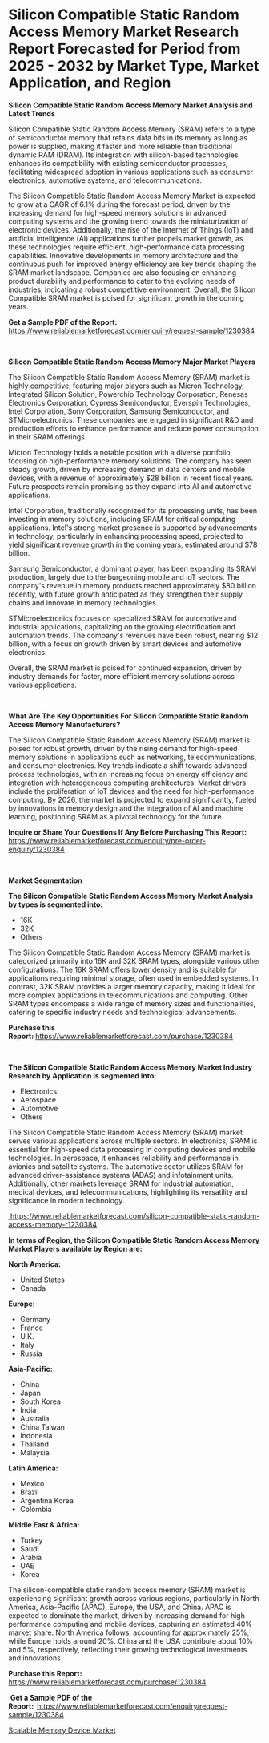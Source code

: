 <p><h1>Silicon Compatible Static Random Access Memory Market Research Report Forecasted for Period from 2025 -  2032 by Market Type, Market Application, and Region</h1></p><p><strong>Silicon Compatible Static Random Access Memory Market Analysis and Latest Trends</strong></p>
<p><p>Silicon Compatible Static Random Access Memory (SRAM) refers to a type of semiconductor memory that retains data bits in its memory as long as power is supplied, making it faster and more reliable than traditional dynamic RAM (DRAM). Its integration with silicon-based technologies enhances its compatibility with existing semiconductor processes, facilitating widespread adoption in various applications such as consumer electronics, automotive systems, and telecommunications.</p><p>The Silicon Compatible Static Random Access Memory Market is expected to grow at a CAGR of 6.1% during the forecast period, driven by the increasing demand for high-speed memory solutions in advanced computing systems and the growing trend towards the miniaturization of electronic devices. Additionally, the rise of the Internet of Things (IoT) and artificial intelligence (AI) applications further propels market growth, as these technologies require efficient, high-performance data processing capabilities. Innovative developments in memory architecture and the continuous push for improved energy efficiency are key trends shaping the SRAM market landscape. Companies are also focusing on enhancing product durability and performance to cater to the evolving needs of industries, indicating a robust competitive environment. Overall, the Silicon Compatible SRAM market is poised for significant growth in the coming years.</p></p>
<p><strong>Get a Sample PDF of the Report:&nbsp;</strong> <a href="https://www.reliablemarketforecast.com/enquiry/request-sample/1230384?utm_campaign=1105&utm_medium=2&utm_source=Github&utm_content=ia&utm_term=13022025&utm_id=silicon-compatible-static-random-access-memory">https://www.reliablemarketforecast.com/enquiry/request-sample/1230384</a></p>
<p>&nbsp;</p>
<p><strong>Silicon Compatible Static Random Access Memory Major Market Players</strong></p>
<p><p>The Silicon Compatible Static Random Access Memory (SRAM) market is highly competitive, featuring major players such as Micron Technology, Integrated Silicon Solution, Powerchip Technology Corporation, Renesas Electronics Corporation, Cypress Semiconductor, Everspin Technologies, Intel Corporation, Sony Corporation, Samsung Semiconductor, and STMicroelectronics. These companies are engaged in significant R&D and production efforts to enhance performance and reduce power consumption in their SRAM offerings.</p><p>Micron Technology holds a notable position with a diverse portfolio, focusing on high-performance memory solutions. The company has seen steady growth, driven by increasing demand in data centers and mobile devices, with a revenue of approximately $28 billion in recent fiscal years. Future prospects remain promising as they expand into AI and automotive applications.</p><p>Intel Corporation, traditionally recognized for its processing units, has been investing in memory solutions, including SRAM for critical computing applications. Intel's strong market presence is supported by advancements in technology, particularly in enhancing processing speed, projected to yield significant revenue growth in the coming years, estimated around $78 billion.</p><p>Samsung Semiconductor, a dominant player, has been expanding its SRAM production, largely due to the burgeoning mobile and IoT sectors. The company's revenue in memory products reached approximately $80 billion recently, with future growth anticipated as they strengthen their supply chains and innovate in memory technologies.</p><p>STMicroelectronics focuses on specialized SRAM for automotive and industrial applications, capitalizing on the growing electrification and automation trends. The company's revenues have been robust, nearing $12 billion, with a focus on growth driven by smart devices and automotive electronics.</p><p>Overall, the SRAM market is poised for continued expansion, driven by industry demands for faster, more efficient memory solutions across various applications.</p></p>
<p>&nbsp;</p>
<p><strong>What Are The Key Opportunities For Silicon Compatible Static Random Access Memory Manufacturers?</strong></p>
<p><p>The Silicon Compatible Static Random Access Memory (SRAM) market is poised for robust growth, driven by the rising demand for high-speed memory solutions in applications such as networking, telecommunications, and consumer electronics. Key trends indicate a shift towards advanced process technologies, with an increasing focus on energy efficiency and integration with heterogeneous computing architectures. Market drivers include the proliferation of IoT devices and the need for high-performance computing. By 2026, the market is projected to expand significantly, fueled by innovations in memory design and the integration of AI and machine learning, positioning SRAM as a pivotal technology for the future.</p></p>
<p><strong>Inquire or Share Your Questions If Any Before Purchasing This Report:</strong> <a href="https://www.reliablemarketforecast.com/enquiry/pre-order-enquiry/1230384?utm_campaign=1105&utm_medium=2&utm_source=Github&utm_content=ia&utm_term=13022025&utm_id=silicon-compatible-static-random-access-memory">https://www.reliablemarketforecast.com/enquiry/pre-order-enquiry/1230384</a></p>
<p>&nbsp;</p>
<p><strong>Market Segmentation</strong></p>
<p><strong>The Silicon Compatible Static Random Access Memory Market Analysis by types is segmented into:</strong></p>
<p><ul><li>16K</li><li>32K</li><li>Others</li></ul></p>
<p><p>The Silicon Compatible Static Random Access Memory (SRAM) market is categorized primarily into 16K and 32K SRAM types, alongside various other configurations. The 16K SRAM offers lower density and is suitable for applications requiring minimal storage, often used in embedded systems. In contrast, 32K SRAM provides a larger memory capacity, making it ideal for more complex applications in telecommunications and computing. Other SRAM types encompass a wide range of memory sizes and functionalities, catering to specific industry needs and technological advancements.</p></p>
<p><strong>Purchase this Report:&nbsp;</strong><a href="https://www.reliablemarketforecast.com/purchase/1230384?utm_campaign=1105&utm_medium=2&utm_source=Github&utm_content=ia&utm_term=13022025&utm_id=silicon-compatible-static-random-access-memory">https://www.reliablemarketforecast.com/purchase/1230384</a></p>
<p>&nbsp;</p>
<p><strong>The Silicon Compatible Static Random Access Memory Market Industry Research by Application is segmented into:</strong></p>
<p><ul><li>Electronics</li><li>Aerospace</li><li>Automotive</li><li>Others</li></ul></p>
<p><p>The Silicon Compatible Static Random Access Memory (SRAM) market serves various applications across multiple sectors. In electronics, SRAM is essential for high-speed data processing in computing devices and mobile technologies. In aerospace, it enhances reliability and performance in avionics and satellite systems. The automotive sector utilizes SRAM for advanced driver-assistance systems (ADAS) and infotainment units. Additionally, other markets leverage SRAM for industrial automation, medical devices, and telecommunications, highlighting its versatility and significance in modern technology.</p></p>
<p><a href="https://www.reliablemarketforecast.com/silicon-compatible-static-random-access-memory-r1230384?utm_campaign=1105&utm_medium=2&utm_source=Github&utm_content=ia&utm_term=13022025&utm_id=silicon-compatible-static-random-access-memory">&nbsp;https://www.reliablemarketforecast.com/silicon-compatible-static-random-access-memory-r1230384</a></p>
<p><strong>In terms of Region, the Silicon Compatible Static Random Access Memory Market Players available by Region are:</strong></p>
<p>
    <p> <strong> North America: </strong>
        <ul>
            <li>United States</li>
            <li>Canada</li>
        </ul>
        </p> 
    <p> <strong> Europe: </strong>
        <ul>
            <li>Germany</li>
            <li>France</li>
            <li>U.K.</li>
            <li>Italy</li>
            <li>Russia</li>
        </ul>
        </p> 
    <p> <strong> Asia-Pacific: </strong>
        <ul>
            <li>China</li>
            <li>Japan</li>
            <li>South Korea</li>
            <li>India</li>
            <li>Australia</li>
            <li>China Taiwan</li>
            <li>Indonesia</li>
            <li>Thailand</li>
            <li>Malaysia</li>
        </ul>
        </p> 
    <p> <strong> Latin America: </strong>
        <ul>
            <li>Mexico</li>
            <li>Brazil</li>
            <li>Argentina Korea</li>
            <li>Colombia</li>
        </ul>
        </p> 
    <p> <strong> Middle East & Africa: </strong>
        <ul>
            <li>Turkey</li>
            <li>Saudi</li>
            <li>Arabia</li>
            <li>UAE</li>
            <li>Korea</li>
        </ul>
    </p>
    </p>
<p><p>The silicon-compatible static random access memory (SRAM) market is experiencing significant growth across various regions, particularly in North America, Asia-Pacific (APAC), Europe, the USA, and China. APAC is expected to dominate the market, driven by increasing demand for high-performance computing and mobile devices, capturing an estimated 40% market share. North America follows, accounting for approximately 25%, while Europe holds around 20%. China and the USA contribute about 10% and 5%, respectively, reflecting their growing technological investments and innovations.</p></p>
<p><strong>Purchase this Report: </strong><a href="https://www.reliablemarketforecast.com/purchase/1230384?utm_campaign=1105&utm_medium=2&utm_source=Github&utm_content=ia&utm_term=13022025&utm_id=silicon-compatible-static-random-access-memory">https://www.reliablemarketforecast.com/purchase/1230384</a></p>
<p>&nbsp;<strong>Get a Sample PDF of the Report:&nbsp;&nbsp;</strong><a href="https://www.reliablemarketforecast.com/enquiry/request-sample/1230384?utm_campaign=1105&utm_medium=2&utm_source=Github&utm_content=ia&utm_term=13022025&utm_id=silicon-compatible-static-random-access-memory">https://www.reliablemarketforecast.com/enquiry/request-sample/1230384</a></p>
<p><strong></strong></p>
<p><p><a href="https://github.com/prosalinda88/Market-Research-Report-List-7/blob/main/scalable-memory-device-market.md?utm_campaign=1105&utm_medium=2&utm_source=Github&utm_content=ia&utm_term=13022025&utm_id=silicon-compatible-static-random-access-memory">Scalable Memory Device Market</a></p></p>